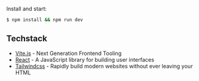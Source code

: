 

Install and start:

```bash
$ npm install && npm run dev
```

## Techstack

- [Vite.js](https://vitejs.dev) - Next Generation Frontend Tooling
- [React](https://reactjs.org) - A JavaScript library for building user interfaces
- [Tailwindcss](https://tailwindcss.com) - Rapidly build modern websites without ever leaving your HTML
